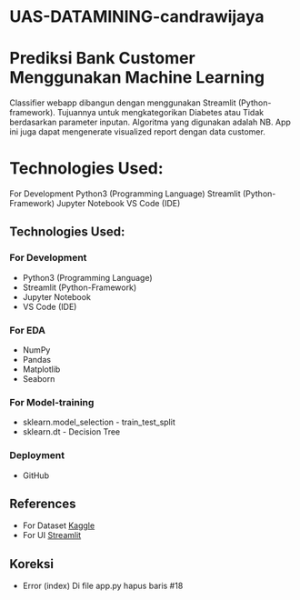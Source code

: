 # UAS-DATAMINING-candrawijaya
# Prediksi Bank Customer Menggunakan Machine Learning
Classifier webapp dibangun dengan menggunakan Streamlit (Python-framework). Tujuannya untuk mengkategorikan Diabetes atau Tidak berdasarkan parameter inputan. Algoritma yang digunakan adalah NB. App ini juga dapat mengenerate visualized report dengan data customer.

# Technologies Used:
For Development
Python3 (Programming Language)
Streamlit (Python-Framework)
Jupyter Notebook
VS Code (IDE)

## **Technologies Used:**

### For Development
* Python3 (Programming Language)
* Streamlit (Python-Framework)
* Jupyter Notebook
* VS Code (IDE)

### For EDA
* NumPy
* Pandas
* Matplotlib
* Seaborn

### For Model-training
* sklearn.model_selection - train_test_split
* sklearn.dt - Decision Tree


### Deployment
* GitHub

## References
* For Dataset [Kaggle](https://www.kaggle.com/datasets/iabhishekofficial/mobile-price-classification)
* For UI [Streamlit](https://streamlit.io/)


## Koreksi 
* Error (index)
Di file app.py hapus baris #18 
